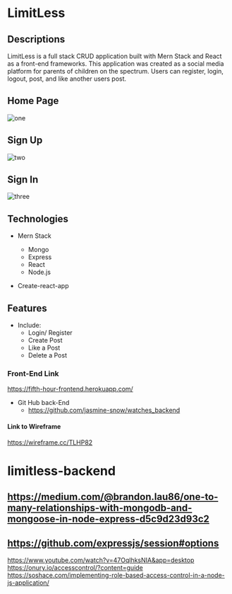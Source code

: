 # LimitLess

## Descriptions
LimitLess is a full stack CRUD application built with Mern Stack and React as a front-end frameworks. This application was created as a social media platform for parents of children on the spectrum. Users can register, login, logout, post, and like another users post.


## Home Page
![one](images/one.png)


## Sign Up
![two](images/two.png)


## Sign In
![three](images/three.png)


## Technologies

* Mern Stack
  * Mongo
  * Express
  * React
  * Node.js

* Create-react-app

## Features
* Include:
  * Login/ Register
  * Create Post
  * Like a Post
  * Delete a Post


### Front-End Link

https://fifth-hour-frontend.herokuapp.com/


* Git Hub back-End
  * https://github.com/jasmine-snow/watches_backend


#### Link to Wireframe

https://wireframe.cc/TLHP82






# limitless-backend
## https://medium.com/@brandon.lau86/one-to-many-relationships-with-mongodb-and-mongoose-in-node-express-d5c9d23d93c2
## https://github.com/expressjs/session#options
https://www.youtube.com/watch?v=47OqlhksNIA&app=desktop
https://onury.io/accesscontrol/?content=guide
https://soshace.com/implementing-role-based-access-control-in-a-node-js-application/
